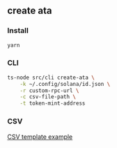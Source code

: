 ## create ata 
### Install
```bash
yarn
```

### CLI
```bash
ts-node src/cli create-ata \
    -k ~/.config/solana/id.json \
    -r custom-rpc-url \
    -c csv-file-path \
    -t token-mint-address
```
### CSV
[CSV template example](./blob/example.csv)
